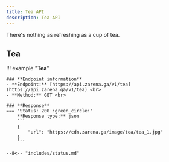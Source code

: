 ```yaml
---
title: Tea API
description: Tea API
---
```


There's nothing as refreshing as a cup of tea.

## Tea

!!! example "**Tea**"

    ### **Endpoint information**
    - **Endpoint:** [https://api.zarena.ga/v1/tea](https://api.zarena.ga/v1/tea) <br>
    - **Method:** GET <br>

    ### **Response**
    === "Status: 200 :green_circle:"
        **Response type:** json
        ```
        {
            "url": "https://cdn.zarena.ga/image/tea/tea_1.jpg"
        }
        ```

    --8<-- "includes/status.md"
